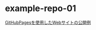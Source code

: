 # example-repo-01
[GitHubPagesを使用したWebサイトの公開例](https://bebebebebebebebebebebebebebebe.github.io/example-repo-01/)
